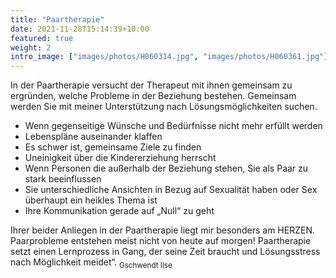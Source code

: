 ```yaml
---
title: "Paartherapie"
date: 2021-11-28T15:14:39+10:00
featured: true
weight: 2
intro_image: ["images/photos/H060314.jpg", "images/photos/H060361.jpg"]
---
```

In der Paartherapie versucht der Therapeut mit ihnen gemeinsam zu ergründen, welche Probleme in der Beziehung bestehen. Gemeinsam werden Sie mit meiner Unterstützung nach Lösungsmöglichkeiten suchen.

* Wenn gegenseitige Wünsche und Bedürfnisse nicht mehr erfüllt werden
* Lebenspläne auseinander klaffen
* Es schwer ist, gemeinsame Ziele zu finden
* Uneinigkeit über die Kindererziehung herrscht
* Wenn Personen die außerhalb der Beziehung stehen, Sie als Paar zu stark beeinflussen
* Sie unterschiedliche Ansichten in Bezug auf Sexualität haben oder Sex überhaupt ein heikles Thema ist
* Ihre Kommunikation gerade auf „Null“ zu geht

Ihrer beider Anliegen in der Paartherapie liegt mir besonders am HERZEN. Paarprobleme entstehen meist nicht von heute auf morgen!
Paartherapie setzt einen Lernprozess in Gang, der seine Zeit braucht und Lösungsstress nach Möglichkeit meidet“. <sub>Gschwendt Ilse<sub>